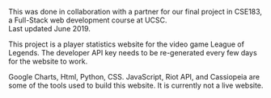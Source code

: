 This was done in collaboration with a partner for our final project in CSE183, a Full-Stack web development course at UCSC.</br>
Last updated June 2019.

This project is a player statistics website for the video game League of Legends. 
The developer API key needs to be re-generated every few days for the website to work. 

Google Charts, Html, Python, CSS. JavaScript, Riot API, and Cassiopeia are some of the tools used to build this website. It is currently not a live website.
